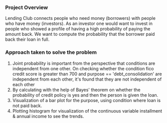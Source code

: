 ### Project Overview

 Lending Club connects people who need money (borrowers) with people who have money (investors). As an investor one would want to invest in people who showed a profile of having a high probability of paying the amount back. We want to compute the probability that the borrower paid back their loan in full. 


### Approach taken to solve the problem

 1. Joint probability is important from the perspective that conditions are independent from one other. On checking whether the condition fico credit score is greater than 700 and purpose == 'debt_consolidation' are independent from each other, it's found that they are not independent of each other
2. By calculating with the help of Bayes' theorem on whether the probability of credit policy is yes and then the person is given the loan.
3. Visualization of a bar plot for the purpose, using condition where loan is not paid back.
4. Plotting histogram for visualization of the continuous variable installment & annual income to see the trends.


